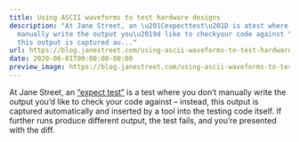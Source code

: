 ```yaml
---
title: Using ASCII waveforms to test hardware designs
description: "At Jane Street, an \u201Cexpecttest\u201D is atest where you don\u2019t
  manually write the output you\u2019d like to checkyour code against \u2013 instead,
  this output is captured au..."
url: https://blog.janestreet.com/using-ascii-waveforms-to-test-hardware-designs/
date: 2020-06-01T00:00:00-00:00
preview_image: https://blog.janestreet.com/using-ascii-waveforms-to-test-hardware-designs/scientist_testing.jpg
---
```


<p>At Jane Street, an <a href="https://blog.janestreet.com/testing-with-expectations">“expect
test”</a> is a
test where you don’t manually write the output you’d like to check
your code against – instead, this output is captured automatically
and inserted by a tool into the testing code itself. If further runs
produce different output, the test fails, and you’re presented with
the diff.</p>
